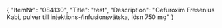 {
  "ItemNr": "084130",
  "Title": "test",
  "Description": "Cefuroxim Fresenius Kabi, pulver till injektions-/infusionsvätska, lösn 750 mg"
}